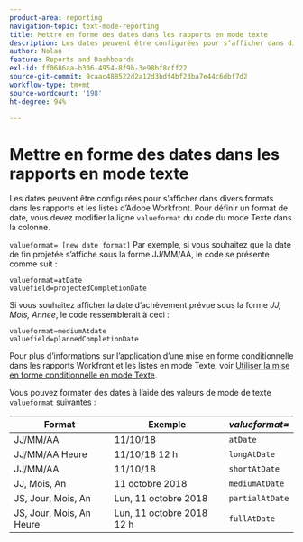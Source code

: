 ```yaml
---
product-area: reporting
navigation-topic: text-mode-reporting
title: Mettre en forme des dates dans les rapports en mode texte
description: Les dates peuvent être configurées pour s’afficher dans divers formats dans les rapports et les listes d’Adobe Workfront. Pour établir un format de date, vous devez modifier la ligne de valeur du code du mode Texte dans la colonne.
author: Nolan
feature: Reports and Dashboards
exl-id: ff0686aa-b306-4954-8f9b-3e98bf8cff22
source-git-commit: 9caac488522d2a12d3bdf4bf23ba7e44c6dbf7d2
workflow-type: tm+mt
source-wordcount: '198'
ht-degree: 94%

---
```


# Mettre en forme des dates dans les rapports en mode texte

<!-- Audited: 1/2025 -->

Les dates peuvent être configurées pour s’afficher dans divers formats dans les rapports et les listes d’Adobe Workfront. Pour définir un format de date, vous devez modifier la ligne `valueformat` du code du mode Texte dans la colonne.

`valueformat= [new date format]` Par exemple, si vous souhaitez que la date de fin projetée s’affiche sous la forme JJ/MM/AA, le code se présente comme suit :

```
valueformat=atDate
valuefield=projectedCompletionDate
```

Si vous souhaitez afficher la date d’achèvement prévue sous la forme *JJ, Mois, Année*, le code ressemblerait à ceci :

```
valueformat=mediumAtdate
valuefield=plannedCompletionDate
```

Pour plus d’informations sur l’application d’une mise en forme conditionnelle dans les rapports Workfront et les listes en mode Texte, voir [Utiliser la mise en forme conditionnelle en mode Texte](../../../reports-and-dashboards/reports/text-mode/use-conditional-formatting-text-mode.md).

Vous pouvez formater des dates à l’aide des valeurs de mode de texte `valueformat` suivantes :

| **Format** | Exemple | ***valueformat=*** |
|---|---|---|
| JJ/MM/AA | 11/10/18 | `atDate` |
| JJ/MM/AA Heure | 11/10/18 12 h | `longAtDate` |
| JJ/MM/AA | 11/10/18 | `shortAtDate` |
| JJ, Mois, An | 11 octobre 2018 | `mediumAtDate` |
| JS, Jour, Mois, An | Lun, 11 octobre 2018 | `partialAtDate` |
| JS, Jour, Mois, An Heure | Lun, 11 octobre 2018 12 h | `fullAtDate` |
